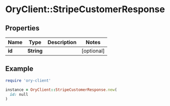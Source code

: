 # OryClient::StripeCustomerResponse

## Properties

| Name | Type | Description | Notes |
| ---- | ---- | ----------- | ----- |
| **id** | **String** |  | [optional] |

## Example

```ruby
require 'ory-client'

instance = OryClient::StripeCustomerResponse.new(
  id: null
)
```

